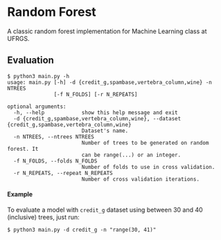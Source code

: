 # Random Forest
A classic random forest implementation for Machine Learning class at UFRGS.

## Evaluation
```
$ python3 main.py -h
usage: main.py [-h] -d {credit_g,spambase,vertebra_column,wine} -n NTREES
               [-f N_FOLDS] [-r N_REPEATS]

optional arguments:
  -h, --help            show this help message and exit
  -d {credit_g,spambase,vertebra_column,wine}, --dataset {credit_g,spambase,vertebra_column,wine}
                        Dataset's name.
  -n NTREES, --ntrees NTREES
                        Number of trees to be generated on random forest. It
                        can be range(...) or an integer.
  -f N_FOLDS, --folds N_FOLDS
                        Number of folds to use in cross validation.
  -r N_REPEATS, --repeat N_REPEATS
                        Number of cross validation iterations.
```

#### Example
To evaluate a model with `credit_g` dataset using between 30 and 40 (inclusive) trees, just run:
```
$ python3 main.py -d credit_g -n "range(30, 41)"
```